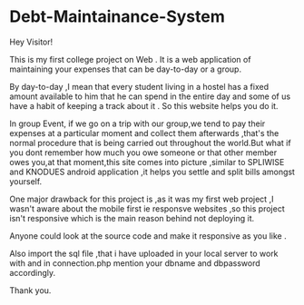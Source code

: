 # Debt-Maintainance-System

Hey Visitor!

This is my first college project on Web .
It is a web application of maintaining your expenses that can be day-to-day or a group.

By day-to-day ,I mean that every student living in a hostel has a fixed amount available to him that he can spend in the entire day and some of us have a habit of keeping a track about it . So this website helps you do it.

In group Event, if we go on a trip with our group,we tend to pay their expenses at a particular moment and collect them afterwards ,that's the normal procedure that is being carried out throughout the world.But what if you dont remember how much you owe someone or that other member owes you,at that moment,this site comes into picture ,similar to SPLIWISE and KNODUES android application ,it helps you settle and split bills amongst yourself.

One major drawback for this project is ,as it was my first web project ,I wasn't aware about the mobile first ie responsve websites ,so this project isn't responsive which is the main reason behind not deploying it.

Anyone could look at the source code and make it responsive as you like .

Also import the sql file ,that i have uploaded in your local server to work with and in connection.php mention your dbname and dbpassword accordingly.

Thank you.
